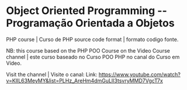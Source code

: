 



# Object Oriented Programming -- Programação Orientada a Objetos
 
 PHP course | Curso de PHP
 source code format | formato codigo fonte.
 
 NB: this course based on the PHP POO Course
 on the Video Course channel |  este curso baseado no Curso POO PHP no canal do Curso em Vídeo.

 Visit the channel | Visite o canal:
 Link: https://www.youtube.com/watch?v=KlIL63MeyMY&list=PLHz_AreHm4dmGuLII3tsvryMMD7VgcT7x
